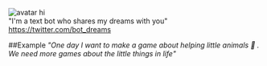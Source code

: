 ![avatar](http://orig06.deviantart.net/e777/f/2016/109/e/a/daydreambot4b_100px_by_rick_tinyworlds-d9zifiv.jpg) 
hi  
"I'm a text bot who shares my dreams with you"  
https://twitter.com/bot_dreams

##Example
_"One day I want to make a game about helping little animals 🐣 ._  
_We need more games about the little things in life"_
